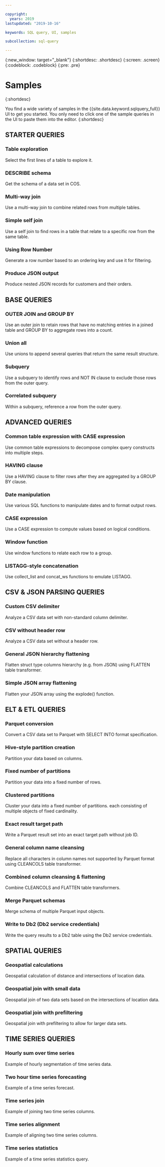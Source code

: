 ```yaml
---

copyright:
  years: 2019
lastupdated: "2019-10-16"

keywords: SQL query, UI, samples

subcollection: sql-query

---
```


{:new_window: target="_blank"}
{:shortdesc: .shortdesc}
{:screen: .screen}
{:codeblock: .codeblock}
{:pre: .pre}

# Samples
{:shortdesc}

You find a wide variety of samples in the {{site.data.keyword.sqlquery_full}} UI to get you started. You only need to click one of the sample
queries in the UI to paste them into the editor.
{:shortdesc}



## STARTER QUERIES

### Table exploration
Select the first lines of a table to explore it.
### DESCRIBE schema
Get the schema of a data set in COS.
### Multi-way join
Use a multi-way join to combine related rows from multiple tables.
### Simple self join
Use a self join to find rows in a table that relate to a specific row from the same table.
### Using Row Number
Generate a row number based to an ordering key and use it for filtering.
### Produce JSON output
Produce nested JSON records for customers and their orders.

## BASE QUERIES

### OUTER JOIN and GROUP BY
Use an outer join to retain rows that have no matching entries in a joined table and GROUP BY to aggregate rows into a count.
### Union all
Use unions to append several queries that return the same result structure.
### Subquery
Use a subquery to identify rows and NOT IN clause to exclude those rows from the outer query.
### Correlated subquery
Within a subquery, reference a row from the outer query.

## ADVANCED QUERIES

### Common table expression with CASE expression
Use common table expressions to decompose complex query constructs into multiple steps.
### HAVING clause
Use a HAVING clause to filter rows after they are aggregated by a GROUP BY clause.
### Date manipulation
Use various SQL functions to manipulate dates and to format output rows.
### CASE expression
Use a CASE expression to compute values based on logical conditions.
### Window function
Use window functions to relate each row to a group.
### LISTAGG-style concatenation
Use collect_list and concat_ws functions to emulate LISTAGG.

## CSV & JSON PARSING QUERIES

### Custom CSV delimiter
Analyze a CSV data set with non-standard column delimiter.
### CSV without header row
Analyze a CSV data set without a header row.
### General JSON hierarchy flattening
Flatten struct type columns hierarchy (e.g. from JSON) using FLATTEN table transformer.
### Simple JSON array flattening
Flatten your JSON array using the explode() function.

## ELT & ETL QUERIES

### Parquet conversion
Convert a CSV data set to Parquet with SELECT INTO format specification.
### Hive-style partition creation
Partition your data based on columns.
### Fixed number of partitions
Partition your data into a fixed number of rows.
### Clustered partitions
Cluster your data into a fixed number of partitions. each consisting of multiple objects of fixed cardinality.
### Exact result target path
Write a Parquet result set into an exact target path without job ID.
### General column name cleansing
Replace all characters in column names not supported by Parquet format using CLEANCOLS table transformer.
### Combined column cleansing & flattening
Combine CLEANCOLS and FLATTEN table transformers.
### Merge Parquet schemas
Merge schema of multiple Parquet input objects.
### Write to Db2 (Db2 service credentials)
Write the query results to a Db2 table using the Db2 service credentials.

## SPATIAL QUERIES

### Geospatial calculations
Geospatial calculation of distance and intersections of location data.
### Geospatial join with small data
Geospatial join of two data sets based on the intersections of location data.
### Geospatial join with prefiltering
Geospatial join with prefiltering to allow for larger data sets.

## TIME SERIES QUERIES

### Hourly sum over time series
Example of hourly segmentation of time series data.
### Two hour time series forecasting
Example of a time series forecast.
### Time series join
Example of joining two time series columns.
### Time series alignment
Example of aligning two time series columns.
### Time series statistics
Example of a time series statistics query.
